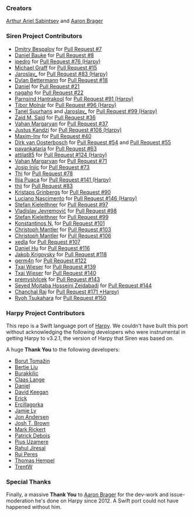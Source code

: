 ### Creators
[Arthur Ariel Sabintsev](http://www.sabintsev.com/) and [Aaron Brager](http://twitter.com/GetAaron)

### Siren Project Contributors
- [Dmitry Bespalov](https://github.com/diamondsky) for [Pull Request #7](https://github.com/ArtSabintsev/Siren/pull/7)
- [Daniel Bauke](https://github.com/bonkey) for [Pull Request #8](https://github.com/ArtSabintsev/Siren/pull/8)
- [ipedro](https://github.com/ipedro) for [Pull Request #76 (Harpy)](https://github.com/ArtSabintsev/Harpy/pull/76)
- [Michael Graff](http://github.com/skandragon) for [Pull Request #15](https://github.com/ArtSabintsev/Siren/pull/15)
- [Jaroslav_](https://github.com/jaroslavas) for [Pull Request #83 (Harpy)](https://github.com/ArtSabintsev/Harpy/pull/83)
- [Dylan Bettermann](https://github.com/dbettermann) for [Pull Request #18](https://github.com/ArtSabintsev/Siren/pull/18)
- [Daniel](https://github.com/Daniel) for [Pull Request #21](https://github.com/ArtSabintsev/Siren/pull/21)
- [nagaho](https://github.com/nagaho) for [Pull Request #22](https://github.com/ArtSabintsev/Siren/pull/22)
- [Parnsind Hantrakool](https://github.com/kong707) for [Pull Request #91 (Harpy)](https://github.com/ArtSabintsev/Harpy/issues/91)
- [Tibor Molnár](https://github.com/fatalaa) for [Pull Request #96 (Harpy)](https://github.com/ArtSabintsev/Harpy/issues/96)
- [Tanel Suurhans](https://github.com/tanelsuurhans) and [Jaroslav_](https://github.com/jaroslavas) for [Pull Request #99 (Harpy)](https://github.com/ArtSabintsev/Harpy/issues/99)
- [Zaid M. Said](https://github.com/SentulAsia) for [Pull Request #36](https://github.com/ArtSabintsev/Siren/pull/36)
- [Vahan Margaryan](https://github.com/VahanMargaryan) for [Pull Request #37](https://github.com/ArtSabintsev/Siren/pull/37)
- [Justus Kandzi](https://github.com/jkandzi) for [Pull Request #108 (Harpy)](https://github.com/ArtSabintsev/Harpy/pull/108)
- [Maxim-Inv](https://github.com/Maxim-Inv) for [Pull Request #40](https://github.com/ArtSabintsev/Siren/pull/40)
- [Dirk van Oosterbosch](https://github.com/irlabs) for [Pull Request #54](https://github.com/ArtSabintsev/Siren/pull/54) and [Pull Request #55](https://github.com/ArtSabintsev/Siren/pull/55)
- [pavankataria](https://github.com/pavankataria) for [Pull Request #63](https://github.com/ArtSabintsev/Siren/pull/63)
- [attilat85](https://github.com/attilat85) for [Pull Request #124 (Harpy)](https://github.com/ArtSabintsev/Harpy/pull/124)
- [Vahan Margaryan](https://github.com/VahanMargaryan) for [Pull Request #71](https://github.com/ArtSabintsev/Siren/pull/71)
- [Josip Injic](https://github.com/jinjic) for [Pull Request #73](https://github.com/ArtSabintsev/Siren/pull/73)
- [Thi](https://github.com/thii) for [Pull Request #78](https://github.com/ArtSabintsev/Siren/pull/78)
- [Ilija Puaca](https://github.com/ilijapuaca) for [Pull Request #141 (Harpy)](https://github.com/ArtSabintsev/Harpy/pull/141)
- [thii](https://github.com/ilijapuaca) for [Pull Request #83](https://github.com/ArtSabintsev/Siren/pull/83)
- [Kristaps Grinbergs](https://github.com/fassko) for [Pull Request #90](https://github.com/ArtSabintsev/Siren/pull/90)
- [Luciano Nascimento](https://github.com/@lucianocn) for [Pull Request #146 (Harpy)](https://github.com/ArtSabintsev/Harpy/pull/146)
- [Stefan Kieleithner](https://github.com/steviki) for [Pull Request #97](https://github.com/ArtSabintsev/Siren/pull/97)
- [Vladislav Jevremović](https://github.com/VladislavJevremovic) for [Pull Request #98](https://github.com/ArtSabintsev/Siren/pull/98)
- [Stefan Kieleithner](https://github.com/steviki) for [Pull Request #99](https://github.com/ArtSabintsev/Siren/pull/99)
- [Konstantinos N.](https://github.com/kwstasna) for [Pull Request #101](https://github.com/ArtSabintsev/Siren/pull/101)
- [Christoph Mantler](https://github.com/ChrisixFlash) for [Pull Request #103](https://github.com/ArtSabintsev/Siren/pull/103)
- [Christoph Mantler](https://github.com/ChrisixFlash) for [Pull Request #106](https://github.com/ArtSabintsev/Siren/pull/106)
- [xedla](https://github.com/xedla) for [Pull Request #107](https://github.com/ArtSabintsev/Siren/pull/107)
- [Daniel Hu](https://github.com/zongmumask) for [Pull Request #116](https://github.com/ArtSabintsev/Siren/pull/116)
- [Jakob Krigovsky](https://github.com/sonicdoe) for [Pull Request #118](https://github.com/ArtSabintsev/Siren/pull/118)
- [germ4n](https://github.com/glm4) for [Pull Request #122](https://github.com/ArtSabintsev/Siren/pull/122)
- [Txai Wieser](https://github.com/txaiwieser) for [Pull Request #139](https://github.com/ArtSabintsev/Siren/pull/107)
- [Txai Wieser](https://github.com/txaiwieser) for [Pull Request #140](https://github.com/ArtSabintsev/Siren/pull/107)
- [premyslvlcek](https://github.com/premyslvlcek) for [Pull Request #143](https://github.com/ArtSabintsev/Siren/pull/143)
- [Seyed Mojtaba Hosseini Zeidabadi](https://github.com/MojtabaHs) for [Pull Request #144](https://github.com/ArtSabintsev/Siren/pull/143)
- [Chanchal Raj](https://github.com/RajChanchal) for [Pull Request #171 *Harpy)](https://github.com/ArtSabintsev/harpy/pull/171)
- [Ryoh Tsukahara](https://github.com/nixnoughtnothing) for [Pull Request #150](https://github.com/ArtSabintsev/Siren/pull/150)

### Harpy Project Contributors
This repo is a Swift language port of [Harpy](http://github.com/ArtSabintsev/Harpy). We couldn't have built this port without acknowledging the following developers who were instrumental in getting Harpy to v3.2.1, the version of Harpy that Siren was based on.

A huge **Thank You** to the following developers:

- [Borut Tomažin](https://github.com/borut-t)
- [Bertie Liu](https://github.com/https://github.com/aceisScope)
- [Burakkilic](https://github.com/burakkilic)
- [Claas Lange](https://github.com/claaslange)
- [Daniel](https://github.com/danieltskv)
- [David Keegan](https://github.com/kgn)
- [Erick](https://github.com/dexcell0)
- [Ercillagorka](https://github.com/ercillagorka)
- [Jamie Ly](http://github,com/jamiely)
- [Jon Andersen](https://github.com/jonandersen)
- [Josh T. Brown](https://github.com/joshuatbrown)
- [Mark Rickert](https://github.com/markrickert)
- [Patrick Debois](https://github.com/jedi4ever)
- [Pius Uzamere](https://github.com/pius)
- [Rahul Jiresal](https://github.com/rahuljiresal)
- [Rui Peres](https://github.com/RuiAAPeres)
- [Thomas Hempel](https://github.com/thomashempel)
- [TrentW](https://github.com/trentw)

### Special Thanks
Finally, a massive **Thank You** to [Aaron Brager](http://twitter.com/GetAaron) for the dev-work and issue-moderation he's done on Harpy since 2012. A Swift port could not have happened without him.
